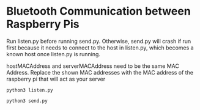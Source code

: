# Bluetooth Communication between Raspberry Pis

Run listen.py before running send.py.
Otherwise, send.py will crash if run first because it needs to connect to the host in listen.py, which becomes a known host once listen.py is running.

hostMACAddress and serverMACAddress need to be the same MAC Address.
Replace the shown MAC addresses with the MAC address of the raspberry pi that will act as your server

```
python3 listen.py
```

```
python3 send.py
```